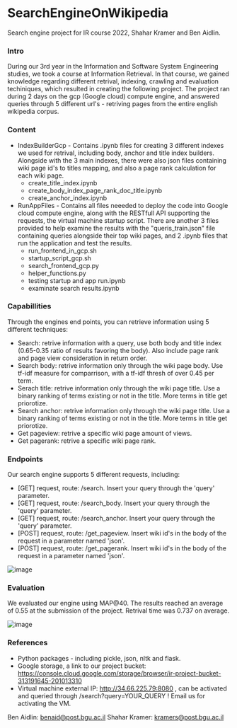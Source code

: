 # SearchEngineOnWikipedia
Search engine project for IR course 2022, Shahar Kramer and Ben Aidlin.

### Intro
During our 3rd year in the Information and Software System Engineering studies, we took a course at Information Retrieval.
In that course, we gained knowledge regarding different retrival, indexing, crawling and evaluation techiniques,
which resulted in creating the following project. The project ran during 2 days on the gcp (Google cloud) compute engine, and answered queries through 5 different url's - retriving pages from the entire english wikipedia corpus. 

### Content
- IndexBuilderGcp - Contains .ipynb files for creating 3 different indexes we used for retrival, including body, anchor and title index builders. Alongside with the 3 main indexes, there were also json files containing wiki page id's to titles mapping, and also a page rank calculation for each wiki page.
  - create_title_index.ipynb
  - create_body_index_page_rank_doc_title.ipynb
  - create_anchor_index.ipynb
- RunAppFiles - Contains all files neeeded to deploy the code into Google cloud compute engine, along with the RESTfull API supporting the requests, the virtual machine startup script. There are another 3 files provided to help examine the results with the "queris_train.json" file containing queries alongside their top wiki pages, and 2 .ipynb files that run the application and test the results.
  - run_frontend_in_gcp.sh 
  - startup_script_gcp.sh
  - search_frontend_gcp.py
  - helper_functions.py
  - testing startup and app run.ipynb
  - examinate search results.ipynb

### Capabillities
Through the engines end points, you can retrieve information using 5 different techniques:
- Search: retrive information with a query, use both body and title index (0.65-0.35 ratio of results favoring the body). Also include page rank and page view consideration in return order.
- Search body: retrive information only through the wiki page body. Use tf-idf measure for comparrison, with a tf-idf thresh of over 0.45 per term.
- Serach title: retrive information only through the wiki page title. Use a binary ranking of terms existing or not in the title. More terms in title get priorotize.
- Search anchor: retrive information only through the wiki page title. Use a binary ranking of terms existing or not in the title. More terms in title get priorotize.
- Get pageview: retrive a specific wiki page amount of views.
- Get pagerank:  retrive a specific wiki page rank.

### Endpoints
Our search engine supports 5 different requests, including:
- [GET] request, route: /search. Insert your query through the 'query' parameter.
- [GET] request, route: /search_body. Insert your query through the 'query' parameter.
- [GET] request, route: /search_anchor. Insert your query through the 'query' parameter.
- [POST] request, route: /get_pageview. Insert wiki id's in the body of the request in a parameter named 'json'.
- [POST] request, route: /get_pagerank. Insert wiki id's in the body of the request in a parameter named 'json'.

![image](https://user-images.githubusercontent.com/74815296/148820407-131e9453-bba0-4ccf-8f9e-e0c63c2170c4.png)

### Evaluation
We evaluated our engine using MAP@40. The results reached an average of 0.55 at the submission of the project.
Retrival time was 0.737 on average.

![image](https://user-images.githubusercontent.com/74815296/148820529-6de58eeb-72ac-4646-b6b8-b004317ab8ec.png)




### References
- Python packages - including pickle, json, nltk and flask.
- Google storage, a link to our project bucket: https://console.cloud.google.com/storage/browser/ir-project-bucket-313191645-201013310
- Virtual machine external IP: http://34.66.225.79:8080 , can be activated and queried through /search?query=YOUR_QUERY ! Email us for activating the VM.

Ben Aidlin: benaid@post.bgu.ac.il
Shahar Kramer: kramers@post.bgu.ac.il
